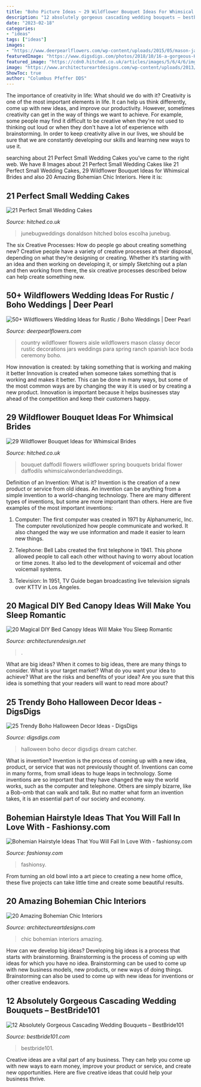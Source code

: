```yaml
---
title: "Boho Picture Ideas ~ 29 Wildflower Bouquet Ideas For Whimsical Brides"
description: "12 absolutely gorgeous cascading wedding bouquets – bestbride101"
date: "2023-02-18"
categories:
- "ideas"
tags: ["ideas"]
images:
- "https://www.deerpearlflowers.com/wp-content/uploads/2015/05/mason-jars-wrapped-in-lace-with-wildflower-florals-at-wedding-ceremony.jpg"
featuredImage: "https://www.digsdigs.com/photos/2018/10/16-a-gorgeous-Halloween-dream-catcher-with-black-and-orange-feathers-and-some-beads-for-a-witchy-feel.jpg"
featured_image: "https://cdn0.hitched.co.uk/articles/images/5/6/4/6/img_66465/small-wedding-cakes-boho.jpg"
image: "https://www.architectureartdesigns.com/wp-content/uploads/2013/06/1810.jpg"
ShowToc: true
author: "Columbus Pfeffer DDS"
---
```



The importance of creativity in life: What should we do with it?
Creativity is one of the most important elements in life. It can help us think differently, come up with new ideas, and improve our productivity. However, sometimes creativity can get in the way of things we want to achieve. For example, some people may find it difficult to be creative when they're not used to thinking out loud or when they don't have a lot of experience with brainstorming. In order to keep creativity alive in our lives, we should be sure that we are constantly developing our skills and learning new ways to use it.

	

		
searching about 21 Perfect Small Wedding Cakes you've came to the right web. We have 8 Images about 21 Perfect Small Wedding Cakes like 21 Perfect Small Wedding Cakes, 29 Wildflower Bouquet Ideas for Whimsical Brides and also 20 Amazing Bohemian Chic Interiors. Here it is:
		
    
## 21 Perfect Small Wedding Cakes

<img loading=lazy src="https://cdn0.hitched.co.uk/articles/images/5/6/4/6/img_66465/small-wedding-cakes-boho.jpg" onerror="this.onerror=null;this.src='https://tse3.mm.bing.net/th?id=OIP.hNyGNWnSzKaKa8RRqHd8AgHaLH&amp;pid=15.1';" alt="21 Perfect Small Wedding Cakes">

_Source: hitched.co.uk_

>junebugweddings donaldson hitched bolos escolha junebug. 

	

The six Creative Processes: How do people go about creating something new?
Creative people have a variety of creative processes at their disposal, depending on what they’re designing or creating. Whether it’s starting with an idea and then working on developing it, or simply Sketching out a plan and then working from there, the six creative processes described below can help create something new.

    
## 50+ Wildflowers Wedding Ideas For Rustic / Boho Weddings | Deer Pearl

<img loading=lazy src="https://www.deerpearlflowers.com/wp-content/uploads/2015/05/mason-jars-wrapped-in-lace-with-wildflower-florals-at-wedding-ceremony.jpg" onerror="this.onerror=null;this.src='https://tse1.mm.bing.net/th?id=OIP.Y6YMXldwRERSQ_SKCnIcUwHaLH&amp;pid=15.1';" alt="50+ Wildflowers Wedding Ideas for Rustic / Boho Weddings | Deer Pearl">

_Source: deerpearlflowers.com_

>country wildflower flowers aisle wildflowers mason classy decor rustic decorations jars weddings para spring ranch spanish lace boda ceremony boho. 

	

How innovation is created: by taking something that is working and making it better
Innovation is created when someone takes something that is working and makes it better. This can be done in many ways, but some of the most common ways are by changing the way it is used or by creating a new product. Innovation is important because it helps businesses stay ahead of the competition and keep their customers happy.

    
## 29 Wildflower Bouquet Ideas For Whimsical Brides

<img loading=lazy src="https://cdn0.hitched.co.uk/articles/images/1/0/1/7/img_67101/wildflower-bouquet-daffodils.jpg" onerror="this.onerror=null;this.src='https://tse3.mm.bing.net/th?id=OIP.89n3ar9U5IjUxhdYXotZaAHaLF&amp;pid=15.1';" alt="29 Wildflower Bouquet Ideas for Whimsical Brides">

_Source: hitched.co.uk_

>bouquet daffodil flowers wildflower spring bouquets bridal flower daffodils whimsicalwonderlandweddings. 

	

Definition of an Invention: What is it?
Invention is the creation of a new product or service from old ideas. An invention can be anything from a simple invention to a world-changing technology. There are many different types of inventions, but some are more important than others. Here are five examples of the most important inventions: 
1) Computer: The first computer was created in 1971 by Alphanumeric, Inc. The computer revolutionized how people communicate and worked. It also changed the way we use information and made it easier to learn new things.

2) Telephone: Bell Labs created the first telephone in 1941. This phone allowed people to call each other without having to worry about location or time zones. It also led to the development of voicemail and other voicemail systems.

3) Television: In 1951, TV Guide began broadcasting live television signals over KTTV in Los Angeles.

    
## 20 Magical DIY Bed Canopy Ideas Will Make You Sleep Romantic

<img loading=lazy src="https://cdn.architecturendesign.net/wp-content/uploads/2015/07/AD-DIY-Bed-Canopy-7.jpg" onerror="this.onerror=null;this.src='https://tse2.mm.bing.net/th?id=OIP.LZTqIm2eGwprtgqTZqKl4QHaLH&amp;pid=15.1';" alt="20 Magical DIY Bed Canopy Ideas Will Make You Sleep Romantic">

_Source: architecturendesign.net_

>. 

	

What are big ideas?
When it comes to big ideas, there are many things to consider. What is your target market? What do you want your idea to achieve? What are the risks and benefits of your idea? Are you sure that this idea is something that your readers will want to read more about?

    
## 25 Trendy Boho Halloween Decor Ideas - DigsDigs

<img loading=lazy src="https://www.digsdigs.com/photos/2018/10/16-a-gorgeous-Halloween-dream-catcher-with-black-and-orange-feathers-and-some-beads-for-a-witchy-feel.jpg" onerror="this.onerror=null;this.src='https://tse3.mm.bing.net/th?id=OIP.OmHcOq0L1lmzl8V0MPtibwHaKK&amp;pid=15.1';" alt="25 Trendy Boho Halloween Decor Ideas - DigsDigs">

_Source: digsdigs.com_

>halloween boho decor digsdigs dream catcher. 

	

What is invention?
Invention is the process of coming up with a new idea, product, or service that was not previously thought of. Inventions can come in many forms, from small ideas to huge leaps in technology. Some inventions are so important that they have changed the way the world works, such as the computer and telephone. Others are simply bizarre, like a Bob-omb that can walk and talk. But no matter what form an invention takes, it is an essential part of our society and economy.

    
## Bohemian Hairstyle Ideas That You Will Fall In Love With - Fashionsy.com

<img loading=lazy src="https://fashionsy.com/wp-content/uploads/2018/07/bohemian-hairstyle-ideas-7.png" onerror="this.onerror=null;this.src='https://tse2.mm.bing.net/th?id=OIP.4XAg66ufEVFvGt2IpeNXTQHaLH&amp;pid=15.1';" alt="Bohemian Hairstyle Ideas That You Will Fall In Love With - fashionsy.com">

_Source: fashionsy.com_

>fashionsy. 

	

From turning an old bowl into a art piece to creating a new home office, these five projects can take little time and create some beautiful results.

    
## 20 Amazing Bohemian Chic Interiors

<img loading=lazy src="https://www.architectureartdesigns.com/wp-content/uploads/2013/06/1810.jpg" onerror="this.onerror=null;this.src='https://tse2.mm.bing.net/th?id=OIP.Lw0TZCkbS8tEiqm1i3tWhQHaLC&amp;pid=15.1';" alt="20 Amazing Bohemian Chic Interiors">

_Source: architectureartdesigns.com_

>chic bohemian interiors amazing. 

	

How can we develop big ideas?
Developing big ideas is a process that starts with brainstorming. Brainstorming is the process of coming up with ideas for which you have no idea. Brainstorming can be used to come up with new business models, new products, or new ways of doing things. Brainstorming can also be used to come up with new ideas for inventions or other creative endeavors.

    
## 12 Absolutely Gorgeous Cascading Wedding Bouquets – BestBride101

<img loading=lazy src="http://www.bestbride101.com/wp-content/uploads/2014/09/roses-cascading-wedding-bouquet.jpg" onerror="this.onerror=null;this.src='https://tse2.mm.bing.net/th?id=OIP.TaPtgVPpghJB_ntxDHo5MAHaLF&amp;pid=15.1';" alt="12 Absolutely Gorgeous Cascading Wedding Bouquets – BestBride101">

_Source: bestbride101.com_

>bestbride101. 

	

Creative ideas are a vital part of any business. They can help you come up with new ways to earn money, improve your product or service, and create new opportunities. Here are five creative ideas that could help your business thrive.

